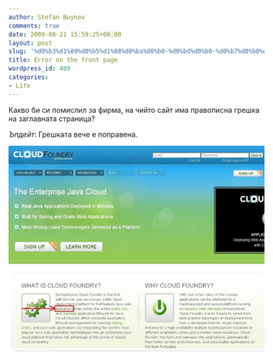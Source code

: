 ```yaml
---
author: Stefan Buynov
comments: true
date: 2009-08-21 15:59:25+00:00
layout: post
slug: '%d0%b3%d1%80%d0%b5%d1%88%d0%ba%d0%b0-%d0%bd%d0%b0-%d0%b7%d0%b0%d0%b3%d0%bb%d0%b0%d0%b2%d0%bd%d0%b0%d1%82%d0%b0-%d1%81%d1%82%d1%80%d0%b0%d0%bd%d0%b8%d1%86%d0%b0'
title: Error on the front page
wordpress_id: 409
categories:
- Life
---
```


Какво би си помислил за фирма, на чийто сайт има правописна грешка на заглавната страница?

_Ъпдейт_: Грешката вече е поправена.

[![Грешка на заглавната страница](/images/2009/08/front_page_error2.jpg)](http://www.cloudfoundry.com/)

